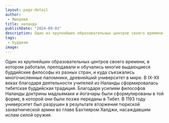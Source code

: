 ```yaml
---
layout: page-detail
author:
 - Яшодеви
title: наланда
publishDate: "2024-09-01"
description: Один из крупнейших образовательных центров своего времени, в котором работали, преподавали и обучались многие выдающиеся буддийские философы из разных стран, и куда съезжались многочисленные паломники, древнейший университет в мире. В IX-XII веках благодаря деятельности учителей из Наланды сформировалась тибетская буддийская традиция. Благодаря усилиям философов Наланды доктрины мадхьямаки и йогачары были сформулированы в той форме, в которой они были позже переданы в Тибет. В 1193 году университет был разрушен в результате вторжения тюркской захватнической армии во главе Бахтияром Халджи, насаждавшим ислам силой оружия.
tags:
 - буддизм
image: 
---
```


Один из крупнейших образовательных центров своего времени, в котором работали, преподавали и обучались многие выдающиеся буддийские философы из разных стран, и куда съезжались многочисленные паломники, древнейший университет в мире. В IX-XII веках благодаря деятельности учителей из Наланды сформировалась тибетская буддийская традиция. Благодаря усилиям философов Наланды доктрины мадхьямаки и йогачары были сформулированы в той форме, в которой они были позже переданы в Тибет. В 1193 году университет был разрушен в результате вторжения тюркской захватнической армии во главе Бахтияром Халджи, насаждавшим ислам силой оружия.

